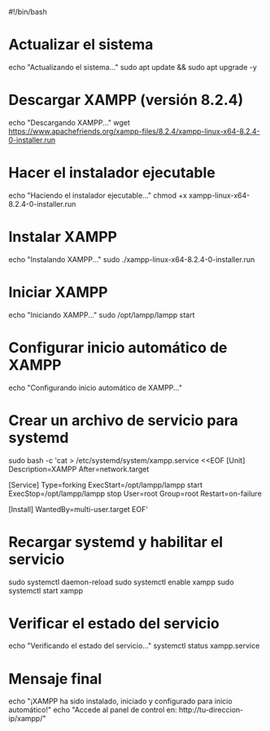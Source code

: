 #!/bin/bash

# Actualizar el sistema
echo "Actualizando el sistema..."
sudo apt update && sudo apt upgrade -y

# Descargar XAMPP (versión 8.2.4)
echo "Descargando XAMPP..."
wget https://www.apachefriends.org/xampp-files/8.2.4/xampp-linux-x64-8.2.4-0-installer.run

# Hacer el instalador ejecutable
echo "Haciendo el instalador ejecutable..."
chmod +x xampp-linux-x64-8.2.4-0-installer.run

# Instalar XAMPP
echo "Instalando XAMPP..."
sudo ./xampp-linux-x64-8.2.4-0-installer.run

# Iniciar XAMPP
echo "Iniciando XAMPP..."
sudo /opt/lampp/lampp start

# Configurar inicio automático de XAMPP
echo "Configurando inicio automático de XAMPP..."

# Crear un archivo de servicio para systemd
sudo bash -c 'cat > /etc/systemd/system/xampp.service <<EOF
[Unit]
Description=XAMPP
After=network.target

[Service]
Type=forking
ExecStart=/opt/lampp/lampp start
ExecStop=/opt/lampp/lampp stop
User=root
Group=root
Restart=on-failure

[Install]
WantedBy=multi-user.target
EOF'

# Recargar systemd y habilitar el servicio
sudo systemctl daemon-reload
sudo systemctl enable xampp
sudo systemctl start xampp

# Verificar el estado del servicio
echo "Verificando el estado del servicio..."
systemctl status xampp.service

# Mensaje final
echo "¡XAMPP ha sido instalado, iniciado y configurado para inicio automático!"
echo "Accede al panel de control en: http://tu-direccion-ip/xampp/"

